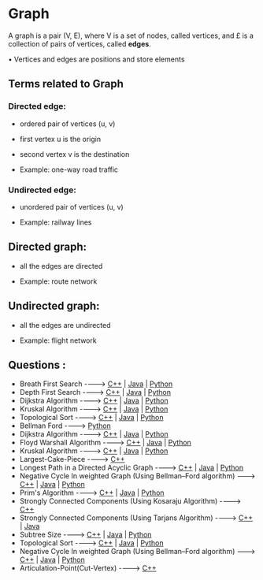 # Graph

A graph is a pair (V, E), where V is a set of nodes, called vertices, and £ is a collection of pairs of vertices, called **edges**.

• Vertices and edges are positions and store elements

## Terms related to Graph

### Directed edge:

- ordered pair of vertices (u, v)

- first vertex u is the origin

- second vertex v is the destination

- Example: one-way road traffic

### Undirected edge:

- unordered pair of vertices (u, v)

- Example: railway lines

## Directed graph:

- all the edges are directed

- Example: route network

## Undirected graph:

- all the edges are undirected

- Example: flight network

## Questions :

- Breath First Search ----> [C++](/Code/C++/BFS.cpp) | [Java]() | [Python]()
- Depth First Search ----> [C++](/Code/C++/DFS.cpp) | [Java]() | [Python]()
- Dijkstra Algorithm ----> [C++](/Code/C++/Dijkstra.cpp) | [Java]() | [Python]()
- Kruskal Algorithm ----> [C++](/Code/C++/Kruskal.cpp) | [Java]() | [Python]()
- Topological Sort ----> [C++](/Code/C++/Topological_sort.cpp) | [Java]() | [Python]()
- Bellman Ford ----> [Python](/Code/Python/bellman_ford.py)
- Dijkstra Algorithm ----> [C++](/Code/C++/Dijkstra.cpp) | [Java](/Code/Java/Dijkstra.java) | [Python]()
- Floyd Warshall Algorithm ----> [C++](/Code/C++/Floyd_Warshall.cpp) | [Java]() | [Python]()
- Kruskal Algorithm ----> [C++](/Code/C++/Kruskal.cpp) | [Java](/Code/Java/Kruskals_Algorithm.java) | [Python](/Code/Python/Kruskal.py)
- Largest-Cake-Piece ----> [C++](/Code/C++/largest_cake.cpp)
- Longest Path in a Directed Acyclic Graph ----> [C++](/Code/C++/longest_path_in_directed_acyclic_graph.cpp) | [Java]() | [Python]()
- Negative Cycle In weighted Graph (Using Bellman–Ford algorithm) ---> [C++](/Code/C++/negative_cycle_in_weighted_graph.cpp) | [Java]() | [Python]()
- Prim's Algorithm ----> [C++]() | [Java](Code/Java/Prims_Algorithm.java) | [Python]()
- Strongly Connected Components (Using Kosaraju Algorithm) ----> [C++](/Code/C++/kosaraju_algorithm.cpp)
- Strongly Connected Components (Using Tarjans Algorithm) ----> [C++](/Code/C++/Tarjans_Algo_SCC.cpp) | [Java](/Code/Java/Tarjan_SCC.java)
- Subtree Size ----> [C++](Code/C++/subtree_size.cpp) | [Java]() | [Python]()
- Topological Sort ----> [C++](/Code/C++/Topological_sort.cpp) | [Java](/Code/Java/Topological_sort.java) | [Python]()
- Negative Cycle In weighted Graph (Using Bellman–Ford algorithm) ---> [C++](/Code/C++/negative_cycle_in_weighted_graph.cpp) | [Java]() | [Python]()
- Articulation-Point(Cut-Vertex) ----> [C++](/Code/C++/articulation_point.cpp)
